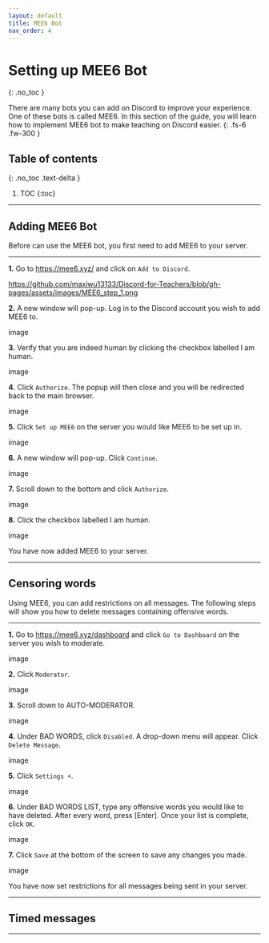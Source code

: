 ```yaml
---
layout: default
title: MEE6 Bot
nav_order: 4
---
```


# Setting up MEE6 Bot
{: .no_toc }

There are many bots you can add on Discord to improve your experience. One of these bots is called MEE6. In this section of the guide, you will learn how to implement MEE6 bot to make teaching on Discord easier.
{: .fs-6 .fw-300 }

## Table of contents
{: .no_toc .text-delta }

1. TOC
{:toc}

---

## Adding MEE6 Bot

Before can use the MEE6 bot, you first need to add MEE6 to your server.

---

**1.** Go to https://mee6.xyz/ and click on `Add to Discord`.

https://github.com/maxiwu13133/Discord-for-Teachers/blob/gh-pages/assets/images/MEE6_step_1.png

**2.** A new window will pop-up. Log in to the Discord account you wish to add MEE6 to.

image

**3.** Verify that you are indeed human by clicking the checkbox labelled I am human.

image

**4.** Click `Authorize`. The popup will then close and you will be redirected back to the main browser.

image

**5.** Click `Set up MEE6` on the server you would like MEE6 to be set up in.

image

**6.** A new window will pop-up. Click `Continue`.

image

**7.** Scroll down to the bottom and click `Authorize`.

image

**8.** Click the checkbox labelled I am human.

image

You have now added MEE6 to your server.

---

## Censoring words

Using MEE6, you can add restrictions on all messages. The following steps will show you how to delete messages containing offensive words.

---

**1.** Go to https://mee6.xyz/dashboard and click `Go to Dashboard` on the server you wish to moderate.

image

**2.** Click `Moderator`.

image

**3.** Scroll down to AUTO-MODERATOR.

image

**4.** Under BAD WORDS, click `Disabled`. A drop-down menu will appear. Click `Delete Message`.

image

**5.** Click `Settings +`.

image

**6.** Under BAD WORDS LIST, type any offensive words you would like to have deleted. After every word, press [Enter]. Once your list is complete, click `OK`.

image

**7.** Click `Save` at the bottom of the screen to save any changes you made.

image

You have now set restrictions for all messages being sent in your server.

---

## Timed messages

---
